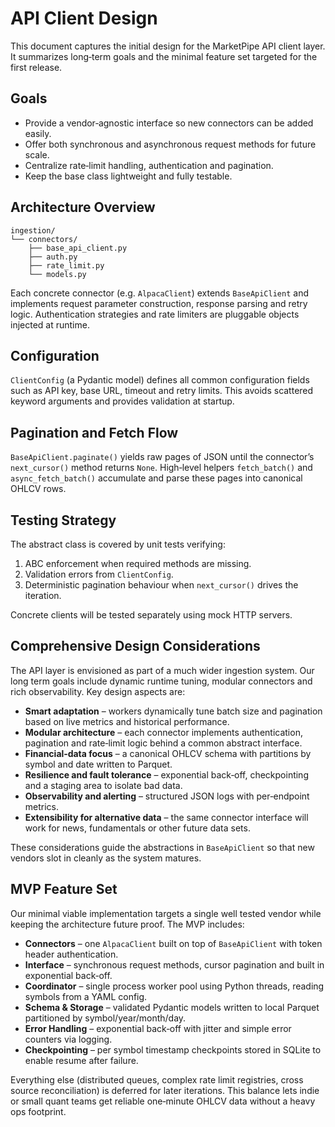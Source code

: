 # API Client Design

This document captures the initial design for the MarketPipe API client layer.
It summarizes long‑term goals and the minimal feature set targeted for the
first release.

## Goals

* Provide a vendor‑agnostic interface so new connectors can be added easily.
* Offer both synchronous and asynchronous request methods for future scale.
* Centralize rate‑limit handling, authentication and pagination.
* Keep the base class lightweight and fully testable.

## Architecture Overview

```
ingestion/
└── connectors/
    ├── base_api_client.py
    ├── auth.py
    ├── rate_limit.py
    └── models.py
```

Each concrete connector (e.g. `AlpacaClient`) extends `BaseApiClient` and
implements request parameter construction, response parsing and retry logic.
Authentication strategies and rate limiters are pluggable objects injected at
runtime.

## Configuration

`ClientConfig` (a Pydantic model) defines all common configuration fields such
as API key, base URL, timeout and retry limits.  This avoids scattered keyword
arguments and provides validation at startup.

## Pagination and Fetch Flow

`BaseApiClient.paginate()` yields raw pages of JSON until the connector’s
`next_cursor()` method returns ``None``.  High‑level helpers `fetch_batch()` and
`async_fetch_batch()` accumulate and parse these pages into canonical OHLCV
rows.

## Testing Strategy

The abstract class is covered by unit tests verifying:

1. ABC enforcement when required methods are missing.
2. Validation errors from `ClientConfig`.
3. Deterministic pagination behaviour when `next_cursor()` drives the
   iteration.

Concrete clients will be tested separately using mock HTTP servers.

## Comprehensive Design Considerations

The API layer is envisioned as part of a much wider ingestion system.  Our long
term goals include dynamic runtime tuning, modular connectors and rich
observability.  Key design aspects are:

* **Smart adaptation** – workers dynamically tune batch size and pagination
  based on live metrics and historical performance.
* **Modular architecture** – each connector implements authentication,
  pagination and rate‑limit logic behind a common abstract interface.
* **Financial‑data focus** – a canonical OHLCV schema with partitions by symbol
  and date written to Parquet.
* **Resilience and fault tolerance** – exponential back‑off, checkpointing and a
  staging area to isolate bad data.
* **Observability and alerting** – structured JSON logs with per‑endpoint
  metrics.
* **Extensibility for alternative data** – the same connector interface will
  work for news, fundamentals or other future data sets.

These considerations guide the abstractions in `BaseApiClient` so that new
vendors slot in cleanly as the system matures.

## MVP Feature Set

Our minimal viable implementation targets a single well tested vendor while
keeping the architecture future proof.  The MVP includes:

* **Connectors** – one `AlpacaClient` built on top of `BaseApiClient` with token
  header authentication.
* **Interface** – synchronous request methods, cursor pagination and built in
  exponential back‑off.
* **Coordinator** – single process worker pool using Python threads, reading
  symbols from a YAML config.
* **Schema & Storage** – validated Pydantic models written to local Parquet
  partitioned by symbol/year/month/day.
* **Error Handling** – exponential back‑off with jitter and simple error
  counters via logging.
* **Checkpointing** – per symbol timestamp checkpoints stored in SQLite to
  enable resume after failure.

Everything else (distributed queues, complex rate limit registries, cross source
reconciliation) is deferred for later iterations.  This balance lets indie or
small quant teams get reliable one‑minute OHLCV data without a heavy ops
footprint.
